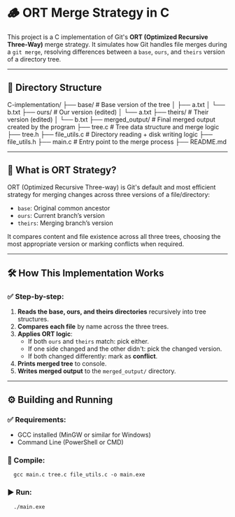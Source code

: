 # 🪵 ORT Merge Strategy in C

This project is a C implementation of Git's **ORT (Optimized Recursive Three-Way)** merge strategy. It simulates how Git handles file merges during a `git merge`, resolving differences between a `base`, `ours`, and `theirs` version of a directory tree.

---

## 📁 Directory Structure

C-implementation/
├── base/ # Base version of the tree
│ ├── a.txt
│ └── b.txt
├── ours/ # Our version (edited)
│ └── a.txt
├── theirs/ # Their version (edited)
│ └── b.txt
├── merged_output/ # Final merged output created by the program
├── tree.c # Tree data structure and merge logic
├── tree.h
├── file_utils.c # Directory reading + disk writing logic
├── file_utils.h
├── main.c # Entry point to the merge process
├── README.md

---

## 🚀 What is ORT Strategy?

ORT (Optimized Recursive Three-way) is Git's default and most efficient strategy for merging changes across three versions of a file/directory:

- `base`: Original common ancestor
- `ours`: Current branch’s version
- `theirs`: Merging branch’s version

It compares content and file existence across all three trees, choosing the most appropriate version or marking conflicts when required.

---

## 🛠️ How This Implementation Works

### ✅ Step-by-step:

1. **Reads the base, ours, and theirs directories** recursively into tree structures.
2. **Compares each file** by name across the three trees.
3. **Applies ORT logic**:
   - If both `ours` and `theirs` match: pick either.
   - If one side changed and the other didn't: pick the changed version.
   - If both changed differently: mark as **conflict**.
4. **Prints merged tree** to console.
5. **Writes merged output** to the `merged_output/` directory.

---

## ⚙️ Building and Running

### ✅ Requirements:
- GCC installed (MinGW or similar for Windows)
- Command Line (PowerShell or CMD)

### 🔧 Compile:
      gcc main.c tree.c file_utils.c -o main.exe
### ▶ Run:
      ./main.exe
